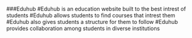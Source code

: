 ###Eduhub
#Eduhub is an education website built to the best intrest of students
#Eduhub allows students to find courses that intrest them 
#Eduhub also gives students a structure for them to follow
#Eduhub provides collaboration among students in diverse institutions
